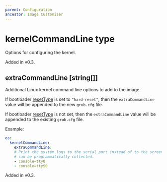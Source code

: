 ```yaml
---
parent: Configuration
ancestor: Image Customizer
---
```


# kernelCommandLine type

Options for configuring the kernel.

Added in v0.3.

## extraCommandLine [string[]]

Additional Linux kernel command line options to add to the image.

If bootloader [resetType](./bootloader.md#resettype-string) is set to `"hard-reset"`,
then the `extraCommandLine` value will be appended to the new `grub.cfg` file.

If bootloader [resetType](./bootloader.md#resettype-string) is not set, then the
`extraCommandLine` value will be appended to the existing `grub.cfg` file.

Example:

```yaml
os:
  kernelCommandLine:
    extraCommandLine:
    # Print the system logs to the serial port instead of to the screen, so that they
    # can be programmatically collected.
    - console=tty0
    - console=ttyS0
```

Added in v0.3.
